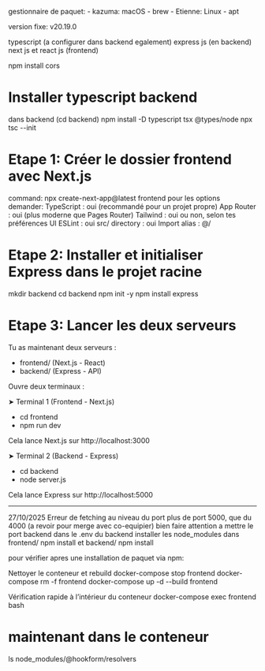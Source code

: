 
gestionnaire de paquet:
    - kazuma: macOS - brew
    - Etienne: Linux - apt

version fixe: v20.19.0

typescript (a configurer dans backend egalement)
express js (en backend)
next js et react js (frontend)

npm install cors


# Installer typescript backend
dans backend (cd backend)
npm install -D typescript tsx @types/node
npx tsc --init

# Etape 1: Créer le dossier frontend avec Next.js
command: npx create-next-app@latest frontend
pour les options demander:
    TypeScript : oui (recommandé pour un projet propre)
    App Router : oui (plus moderne que Pages Router)
    Tailwind : oui ou non, selon tes préférences UI
    ESLint : oui
    src/ directory : oui
    Import alias : @/

# Etape 2: Installer et initialiser Express dans le projet racine
mkdir backend
cd backend
npm init -y
npm install express

# Etape 3: Lancer les deux serveurs

Tu as maintenant deux serveurs :
- frontend/ (Next.js - React)
- backend/ (Express - API)

Ouvre deux terminaux :

➤ Terminal 1 (Frontend - Next.js)
- cd frontend
- npm run dev

Cela lance Next.js sur http://localhost:3000

➤ Terminal 2 (Backend - Express)
- cd backend
- node server.js

Cela lance Express sur http://localhost:5000

--------------------------------------------------------
27/10/2025
Erreur de fetching au niveau du port
plus de port 5000, que du 4000 (a revoir pour merge avec co-equipier)
bien faire attention a mettre le port backend dans le .env du backend
installer les node_modules dans frontend/ npm install et backend/ npm install


pour vérifier apres une installation de paquet via npm:

Nettoyer le conteneur et rebuild
docker-compose stop frontend
docker-compose rm -f frontend
docker-compose up -d --build frontend

Vérification rapide à l’intérieur du conteneur
docker-compose exec frontend bash
# maintenant dans le conteneur
ls node_modules/@hookform/resolvers
